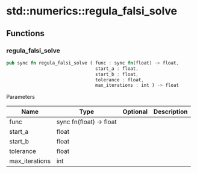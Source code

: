 # std::numerics::regula_falsi_solve



## Functions


### regula_falsi_solve

```rust
pub sync fn regula_falsi_solve ( func : sync fn(float) -> float,
                                 start_a : float,
                                 start_b : float,
                                 tolerance : float,
                                 max_iterations : int ) -> float
```



Parameters

| Name           | Type                    | Optional | Description |
| -------------- | ----------------------- | -------- | ----------- |
| func           | sync fn(float) -> float |          |             |
| start_a        | float                   |          |             |
| start_b        | float                   |          |             |
| tolerance      | float                   |          |             |
| max_iterations | int                     |          |             |

